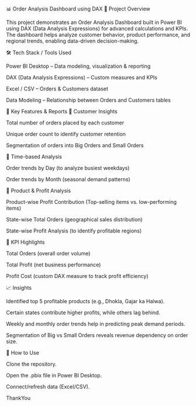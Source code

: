 📊 Order Analysis Dashboard using DAX
📌 Project Overview

This project demonstrates an Order Analysis Dashboard built in Power BI using DAX (Data Analysis Expressions) for advanced calculations and KPIs.
The dashboard helps analyze customer behavior, product performance, and regional trends, enabling data-driven decision-making.

🛠️ Tech Stack / Tools Used

Power BI Desktop – Data modeling, visualization & reporting

DAX (Data Analysis Expressions) – Custom measures and KPIs

Excel / CSV – Orders & Customers dataset

Data Modeling – Relationship between Orders and Customers tables

📑 Key Features & Reports
🔹 Customer Insights

Total number of orders placed by each customer

Unique order count to identify customer retention

Segmentation of orders into Big Orders and Small Orders

🔹 Time-based Analysis

Order trends by Day (to analyze busiest weekdays)

Order trends by Month (seasonal demand patterns)

🔹 Product & Profit Analysis

Product-wise Profit Contribution (Top-selling items vs. low-performing items)

State-wise Total Orders (geographical sales distribution)

State-wise Profit Analysis (to identify profitable regions)

🔹 KPI Highlights

Total Orders (overall order volume)

Total Profit (net business performance)

Profit Cost (custom DAX measure to track profit efficiency)

📈 Insights

Identified top 5 profitable products (e.g., Dhokla, Gajar ka Halwa).

Certain states contribute higher profits, while others lag behind.

Weekly and monthly order trends help in predicting peak demand periods.

Segmentation of Big vs Small Orders reveals revenue dependency on order size.

🚀 How to Use

Clone the repository.

Open the .pbix file in Power BI Desktop.

Connect/refresh data (Excel/CSV).

ThankYou
